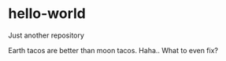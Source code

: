 # hello-world
Just another repository

Earth tacos are better than moon tacos.
Haha.. What to even fix?
